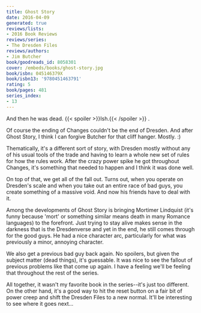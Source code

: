 ```yaml
---
title: Ghost Story
date: 2016-04-09
generated: true
reviews/lists:
- 2016 Book Reviews
reviews/series:
- The Dresden Files
reviews/authors:
- Jim Butcher
book/goodreads_id: 8058301
cover: /embeds/books/ghost-story.jpg
book/isbn: 045146379X
book/isbn13: '9780451463791'
rating: 5
book/pages: 481
series_index:
- 13
---
```

And then he was dead.  {{< spoiler >}}Ish.{{< /spoiler >}}  .  

Of course the ending of Changes couldn't be the end of Dresden. And after Ghost Story, I think I can forgive Butcher for that cliff hanger. Mostly. :)  

<!--more-->

Thematically, it's a different sort of story, with Dresden mostly without any of his usual tools of the trade and having to learn a whole new set of rules for how the rules work. After the crazy power spike he got throughout Changes, it's something that needed to happen and I think it was done well.  

On top of that, we get all of the fall out. Turns out, when you operate on Dresden's scale and when you take out an entire race of bad guys, you create something of a massive void. And now his friends have to deal with it.  

Among the developments of Ghost Story is bringing Mortimer Lindquist (it's funny because 'mort' or something similar means death in many Romance languages) to the forefront. Just trying to stay alive makes sense in the darkness that is the Dresdenverse and yet in the end, he still comes through for the good guys. He had a nice character arc, particularly for what was previously a minor, annoying character.  

We also get a previous bad guy back again. No spoilers, but given the subject matter (dead things), it's guessable. It was nice to see the fallout of previous problems like that come up again. I have a feeling we'll be feeling that throughout the rest of the series.  

All together, it wasn't my favorite book in the series--it's just too different. On the other hand, it's a good way to hit the reset button on a fair bit of power creep and shift the Dresden Files to a new normal. It'll be interesting to see where it goes next...